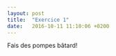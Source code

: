 ```yaml
---
layout: post
title:  "Exercice 1"
date:   2016-10-11 11:10:06 +0200
---
```


Fais des pompes bâtard!
